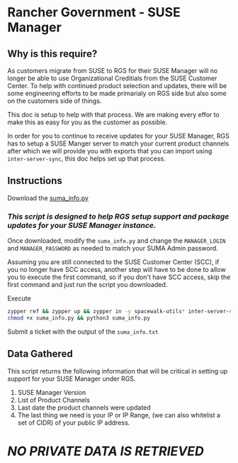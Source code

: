 # Rancher Government - SUSE Manager

## Why is this require?

As customers migrate from SUSE to RGS for their SUSE Manager will no longer be able to use Organizational Creditials from the SUSE Customer Center. To help with continued product selection and updates, there will be some engineering efforts to be made primarialy on RGS side but also some on the customers side of things. 

This doc is setup to help with that process. We are making every effor to make this as easy for you as the customer as possible.

In order for you to continue to receive updates for your SUSE Manager, RGS has to setup a SUSE Manger server to match your current product channels after which we will provide you with exports that you can import using `inter-server-sync`, this doc helps set up that process.

## Instructions

Download the [suma_info.py](scripts/suma_info.py)
### *This script is designed to help RGS setup support and package updates for your SUSE Manager instance.*

Once downloaded, modify the `suma_info.py` and change the `MANAGER_LOGIN` and `MANAGER_PASSWORD` as needed to match your SUMA Admin password.

Assuming you are still connected to the SUSE Customer Center (SCC), if you no longer have SCC access, another step will have to be done to allow you to execute the first command, so if you don't have SCC access, skip the first command and just run the script you downloaded.

Execute
```bash
zypper ref && zypper up && zypper in -y spacewalk-utils* inter-server-sync
chmod +x suma_info.py && python3 suma_info.py
```

Submit a ticket with the output of the `suma_info.txt`

## Data Gathered

This script returns the following information that will be critical in setting up support for your SUSE Manager under RGS.
1. SUSE Manager Version
2. List of Product Channels
3. Last date the product channels were updated
4. The last thing we need is your IP or IP Range, (we can also whitelist a set of CIDR) of your public IP address.

# *NO PRIVATE DATA IS RETRIEVED*
